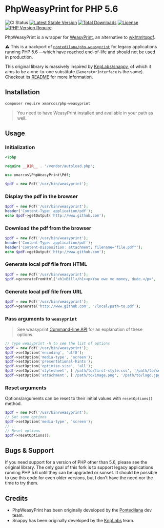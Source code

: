 # PhpWeasyPrint for PHP 5.6

![CI Status](https://github.com/xmarcos/php-weasyprint/actions/workflows/ci.yaml/badge.svg)
[![Latest Stable Version](https://poser.pugx.org/xmarcos/php-weasyprint/v)](https://packagist.org/packages/xmarcos/php-weasyprint)
[![Total Downloads](https://poser.pugx.org/xmarcos/php-weasyprint/downloads)](https://packagist.org/packages/xmarcos/php-weasyprint)
[![License](https://poser.pugx.org/xmarcos/php-weasyprint/license)](https://packagist.org/packages/xmarcos/php-weasyprint)
[![PHP Version Require](https://poser.pugx.org/xmarcos/php-weasyprint/require/php)](https://packagist.org/packages/xmarcos/php-weasyprint)

PhpWeasyPrint is a wrapper for [WeasyPrint](https://weasyprint.org), an alternative to [wkhtmltopdf](https://wkhtmltopdf.org).

:warning: This is a backport of [`pontedilana/php-weasyprint`](https://github.com/pontedilana/php-weasyprint) for legacy applications running PHP 5.6 —which have reached end-of-life and should not be used in production.

This original library is massively inspired by [KnpLabs/snappy](https://github.com/KnpLabs/snappy), of which it aims to be a one-to-one substitute (`GeneratorInterface` is the same). Checkout its [README](https://github.com/pontedilana/php-weasyprint/blob/main/README.md) for more information.

## Installation

```bash
composer require xmarcos/php-weasyprint
```

> You need to have WeasyPrint installed and available in your path as well.

## Usage

### Initialization

```php
<?php

require __DIR__ . '/vendor/autoload.php';

use xmarcos\PhpWeasyPrint\Pdf;

$pdf = new Pdf('/usr/bin/weasyprint');
```

### Display the pdf in the browser

```php
$pdf = new Pdf('/usr/bin/weasyprint');
header('Content-Type: application/pdf');
echo $pdf->getOutput('http://www.github.com');
```

### Download the pdf from the browser

```php
$pdf = new Pdf('/usr/bin/weasyprint');
header('Content-Type: application/pdf');
header('Content-Disposition: attachment; filename="file.pdf"');
echo $pdf->getOutput('http://www.github.com');
```

### Generate local pdf file from HTML

```php
$pdf = new Pdf('/usr/bin/weasyprint');
$pdf->generateFromHtml('<h1>Bill</h1><p>You owe me money, dude.</p>', '/tmp/bill-123.pdf');
```

### Generate local pdf file from URL

```php
$pdf = new Pdf('/usr/bin/weasyprint');
$pdf->generate('http://www.github.com', '/local/path-to.pdf');
```

### Pass arguments to `weasyprint`

> See weasyprint [Command-line API](https://doc.courtbouillon.org/weasyprint/stable/api_reference.html#command-line-api) for an explanation of these options.

```php
// Type weasyprint -h to see the list of options
$pdf = new Pdf('/usr/bin/weasyprint');
$pdf->setOption('encoding', 'utf8');
$pdf->setOption('media-type', 'screen');
$pdf->setOption('presentational-hints');
$pdf->setOption('optimize-size', 'all');
$pdf->setOption('stylesheet', ['/path/to/first-style.css', '/path/to/second-style.css']);
$pdf->setOption('attachment', ['/path/to/image.png', '/path/to/logo.jpg']);
```

### Reset arguments

Options/arguments can be reset to their initial values with `resetOptions()` method.

```php
$pdf = new Pdf('/usr/bin/weasyprint');
// Set some options
$pdf->setOption('media-type', 'screen');
// ..
// Reset options
$pdf->resetOptions();
```

## Bugs & Support

If you need support for a version of PHP other than 5.6, please see the original library. The only goal of this fork is to support legacy applications running PHP 5.6 until they can be upgraded or sunset. It should be possible to use this code for even older versions, but I don't have the need nor the time to try them.

## Credits

- PhpWeasyPrint has been originally developed by the [Pontedilana](https://www.pontedilana.it) dev team.
- Snappy has been originally developed by the [KnpLabs](http://knplabs.com) team.
